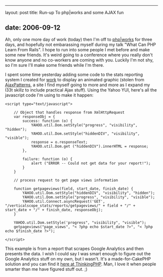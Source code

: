 <hr />

<p>layout: post
title: Run-up To php|works and some AJAX fun</p>

<h2>date: 2006-09-12</h2>

<p>
Ah, only one more day of work (today) then I'm off to <a href="http://www.phparch.com/works">php|works</a> for three days, and hopefully not embarassing myself during my talk "What Can PHP Learn From Rails".  I hope to run into some people I met before and make some new friends.  It's weird going to a conference where you really don't know anyone and no co-workers are coming with you.  Luckily I'm not shy, so I'm sure I'll make some friends while I'm there.
</p>

<p>
I spent some time yesterday adding some code to the stats reporting system I created for <a href="http://www.verticalscope.com">work</a> to display an animated graphic (stolen from <a href="http://ajaxpatterns.org">AjaxPatterns</a>, a site I find myself going to more and more as I expand my l33t skillz to include practical Ajax stuff).  Using the Yahoo YUI, here's all the javascript code I'm using to make it happen:

~~~
<script type="text/javascript">

    // Object that handles response from XmlHttpRequest
    var responseObj = {
        success: function (o) {
            YAHOO.util.Dom.setStyle("progress", "visibility", "hidden");
            YAHOO.util.Dom.setStyle("hiddenDIV", "visibility", "visible");
            response = o.responseText;
            YAHOO.util.Dom.get ("hiddenDIV").innerHTML = response;
        },
        
        failure: function (o) {
            alert ("ERROR -- Could not get data for your report!");
        }
    }
    
    // process request to get page views information
        
    function getpageviews(field, start_date, finish_date) {
        YAHOO.util.Dom.setStyle("hiddenDIV", "visibility", "hidden");
        YAHOO.util.Dom.setStyle("progress", "visibility", "visible");
        YAHOO.util.Connect.asyncRequest('GET', "/verticalscope_stats/reports/getpageviews/" + field + "/" + start_date + "/" + finish_date, responseObj);
    }
    
    YAHOO.util.Dom.setStyle('progress", "visibility", "visible");
    getpageviews("page_views", "< ?php echo $start_date ?>", "< ?php echo $finish_date ?>");
    
</script>

~~~

</p>

<p>
This example is from a report that scrapes Google Analytics and then presents the data.  I wish I could say I was smart enough to figure out the Google Analytics stuff on my own, but I wasn't.  It's a made-for-CakePHP solution and you can find it <a href="http://www.thinkingphp.org/2006/06/19/google-analytics-php-api-cakephp-model">here at ThinkingPHP</a>.  Man, I love it when people smarter than me have figured stuff out. ;)</p>
